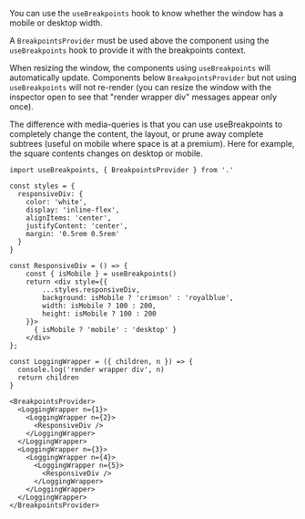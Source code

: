 You can use the `useBreakpoints` hook to know whether
the window has a mobile or desktop width.

A `BreakpointsProvider` must be used above the component using the
`useBreakpoints` hook to provide it with the breakpoints context.

When resizing the window, the components using `useBreakpoints` will
automatically update. Components below `BreakpointsProvider` but not
using `useBreakpoints` will not re-render (you can resize the window
with the inspector open to see that "render wrapper div" messages appear
only once).

The difference with media-queries is that you can use useBreakpoints to
completely change the content, the layout, or prune away complete
subtrees (useful on mobile where space is at a premium). Here for
example, the square contents changes on desktop or mobile.

```
import useBreakpoints, { BreakpointsProvider } from '.'

const styles = {
  responsiveDiv: {
    color: 'white',
    display: 'inline-flex',
    alignItems: 'center',
    justifyContent: 'center',
    margin: '0.5rem 0.5rem'
  }
}

const ResponsiveDiv = () => {
    const { isMobile } = useBreakpoints()
    return <div style={{
        ...styles.responsiveDiv,
        background: isMobile ? 'crimson' : 'royalblue',
        width: isMobile ? 100 : 200,
        height: isMobile ? 100 : 200
    }}>
      { isMobile ? 'mobile' : 'desktop' }
    </div>
};

const LoggingWrapper = ({ children, n }) => {
  console.log('render wrapper div', n)
  return children
}

<BreakpointsProvider>
  <LoggingWrapper n={1}>
    <LoggingWrapper n={2}>
      <ResponsiveDiv />
    </LoggingWrapper>
  </LoggingWrapper>
  <LoggingWrapper n={3}>
    <LoggingWrapper n={4}>
      <LoggingWrapper n={5}>
        <ResponsiveDiv />
      </LoggingWrapper>
    </LoggingWrapper>
  </LoggingWrapper>
</BreakpointsProvider>
```
